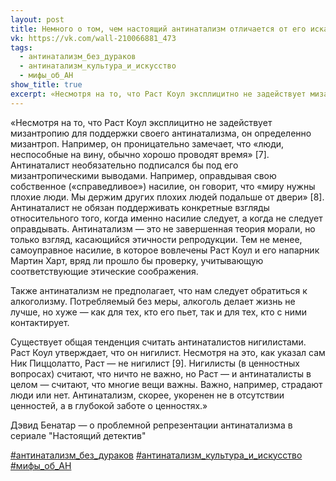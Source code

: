 ```yaml
---
layout: post
title: Немного о том, чем настоящий антинатализм отличается от его искаженных "репрезентаций" в поп-культуре
vk: https://vk.com/wall-210066881_473
tags:
  - антинатализм_без_дураков
  - антинатализм_культура_и_искусство
  - мифы_об_АН
show_title: true
excerpt: «Несмотря на то, что Раст Коул эксплицитно не задействует мизантропию для поддержки своего антинатализма, он определенно мизантроп. Например, он проницательно замечает, что «люди, неспособные на вину, обычно хорошо проводят время». Антинаталист необязательно подписался бы под его мизантропическими выводами. ...
---
```

«Несмотря на то, что Раст Коул эксплицитно не задействует мизантропию для поддержки своего антинатализма, он определенно мизантроп. Например, он проницательно замечает, что «люди, неспособные на вину, обычно хорошо проводят время» \[7\]. Антинаталист необязательно подписался бы под его мизантропическими выводами. Например, оправдывая свою собственное («справедливое») насилие, он говорит, что «миру нужны плохие люди. Мы держим других плохих людей подальше от двери» \[8\]. Антинаталист не обязан поддерживать конкретные взгляды относительного того, когда именно насилие следует, а когда не следует оправдывать. Антинатализм — это не завершенная теория морали, но только взгляд, касающийся этичности репродукции. Тем не менее, самоуправное насилие, в которое вовлечены Раст Коул и его напарник Мартин Харт, вряд ли прошло бы проверку, учитывающую соответствующие этические соображения.

Также антинатализм не предполагает, что нам следует обратиться к алкоголизму. Потребляемый без меры, алкоголь делает жизнь не лучше, но хуже — как для тех, кто его пьет, так и для тех, кто с ними контактирует.

Существует общая тенденция считать антинаталистов нигилистами. Раст Коул утверждает, что он нигилист. Несмотря на это, как указал сам Ник Пиццолатто, Раст — не нигилист \[9\]. Нигилисты (в ценностных вопросах) считают, что ничто не важно, но Раст — и антинаталисты в целом — считают, что многие вещи важны. Важно, например, страдают люди или нет. Антинатализм, скорее, укоренен не в отсутствии ценностей, а в глубокой заботе о ценностях.»

Дэвид Бенатар — о проблемной репрезентации антинатализма в сериале "Настоящий детектив"

[#антинатализм_без_дураков](poisk.html#антинатализм_без_дураков)
[#антинатализм_культура_и_искусство](poisk.html#антинатализм_культура_и_искусство)
[#мифы_об_АН](poisk.html#мифы_об_АН)
